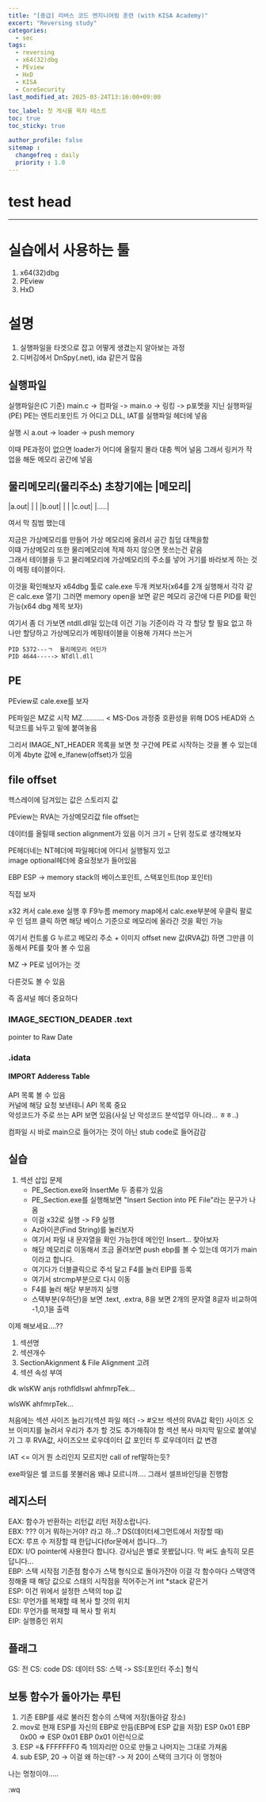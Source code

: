 ```yaml
---
title: "[중급] 리버스 코드 엔지니어링 훈련 (with KISA Academy)"
excert: "Reversing study"
categories:
  - sec
tags:
  - reversing
  - x64(32)dbg
  - PEview
  - HxD
  - KISA
  - CoreSecurity
last_modified_at: 2025-03-24T13:16:00+09:00

toc_label: 첫 게시물 목차 테스트
toc: true
toc_sticky: true

author_profile: false
sitemap :
  changefreq : daily
  priority : 1.0
---
```


# test head
--------------

# 실습에서 사용하는 툴

1. x64(32)dbg
1. PEview
1. HxD

# 설명

1. 실행파일을 타겟으로 잡고 어떻게 생겼는지 알아보는 과정
1. 디버깅에서 DnSpy(.net), ida 같은거 많음 

## 실행파일
실행파일은(C 기준)
main.c -> 컴파일 -> main.o -> 링킹 -> p포멧을 지닌 실행파일(PE) 
PE는 엔트리포인트 가 어디고 DLL, IAT를 실행파일 헤더에 넣음

실행 시
a.out -> loader -> push memory

이때 PE과정이 없으면 loader가 어디에 올릴지 몰라 대충 찍어 널음 그래서 링커가 작업을 해둔 메모리 공간에 넣음

물리메모리(물리주소)
초창기에는 
|메모리|
-------
|a.out|
|     |
|b.out|
|     |
|c.out|
|.....|

여서 막 침범 했는데

지금은 가상메모리를 만들어 가상 메모리에 올려서 공간 침덤 대책을함  
이떄 가상메모리 또한 물리메모리에 적제 하지 않으면 못쓰는건 같음  
그래서 테이블을 두고 물리메모리에 가상메모리의 주소를 넣어 거기를 바라보게 하는 것이 메핑 테이블이다.

이것을 확인해보자
x64dbg 툴로 cale.exe 두개 켜보자(x64를 2개 실행해서 각각 같은 calc.exe 열기)
그러면 memory open을 보면 같은 메모리 공간에 다른 PID를 확인가능(x64 dbg 제목 보자)

여기서 좀 더 가보면 ntdll.dll일 있는데 이건 기능 기준이라 각 각 할당 할 필요 없고 하나만 할당하고 가상메모리가 메핑테이블을 이용해 가져다 쓰는거

```
PID 5372---ㄱ  물리메모리 어딘가  
PID 4644-----> NTdll.dll
```

## PE

PEview로 cale.exe를 보자

PE파일은 MZ로 시작
MZ........... < MS-Dos 과정중 호환성을 위해 DOS HEAD와 스턱코드를 놔두고 밑에 붙여놓음

그리서 IMAGE_NT_HEADER 목록을 보면 첫 구간에 PE로 시작하는 것을 볼 수 있는데 이게
4byte 값에 e_lfanew(offset)가 있음

## file offset

헥스레이에 담겨있는 값은 스토리지 값

PEview는 RVA는 가상메모리값 file offset는 

데이터를 올릴때 section alignment가 있음 이거 크기 = 단위 정도로 생각해보자

PE헤더네는 NT헤더에 파일헤더에 어디서 실행될지 있고  
image optional헤더에 중요정보가 들어있음

EBP ESP -> memory stack의 베이스포인트, 스택포인트(top 포인터)

직접 보자

x32 켜서 cale.exe 실행 후 F9누름
memory map에서 calc.exe부분에 우클릭 팔로우 인 덤프 클릭 하면 해당 베이스 기준으로 메모리에 올라간 것을 확인 가능

여기서 컨트롤 G 누르고 메모리 주소 + 이미지 offset new 값(RVA값) 하면 그만큼 이동해서 PE를 찾아 볼 수 있음

MZ -> PE로 넘어가는 것

다른것도 볼 수 있음

즉 옵셔널 헤더 중요하다

### IMAGE_SECTION_DEADER .text

pointer to Raw Date 

### .idata
#### IMPORT Adderess Table

API 목록 볼 수 있음  
커널에 해당 요청 보낸테니 API 목록 중요  
악성코드가 주로 쓰는 API 보면 있음(사실 난 악성코드 분석업무 아니라... ㅎㅎ..)

컴파일 시 바로 main으로 들어가는 것이 아닌 stub code로 들어감감

## 실습

1. 섹션 삽입 문제
    - PE_Section.exe와 InsertMe 두 종류가 있음
    - PE_Section.exe를 실행해보면 "Insert Section into PE File"라는 문구가 나옴
    - 이걸 x32로 실행 -> F9 실행
    - Az아이콘(Find String)를 눌러보자
    - 여기서 파일 내 문자열을 확인 가능한데 메인인 Insert... 찾아보자
    - 해당 메모리로 이동해서 조금 올려보면 push ebp를 볼 수 있는데 여기가 main이라고 합니다.
    - 여기다가 더블클릭으로 주석 달고 F4를 눌러 EIP를 등록
    - 여기서 strcmp부분으로 다시 이동
    - F4를 눌러 해당 부분까지 실행
    - 스택부분(우하단)을 보면 .text, .extra, 8을 보면 2개의 문자열 8글자 비교하여 -1,0,1을 출력

이제 해보세요....??

1. 섹션명
1. 섹션개수
1. SectionAkignment & File Alignment 고려
1. 섹션 속성 부여

dk wlsKW anjs rothfldlswl ahfmrpTek...

wlsWK ahfmrpTek...

처음에는 섹션 사이즈 늘리기(섹션 파일 헤더 -> #오브 섹션의 RVA값 확인)
사이즈 오브 이미지를 늘려서 우리가 추가 할 것도 추가해줘야 함
섹션 복사
마지막 밑으로 붙여넣기
그 후 RVA값, 사이즈오브 로우데이터 값 포인터 투 로우데이터 값 변경

IAT <= 이거 뭔 소리인지 모르지만 call of ref말하는듯?

exe파일은 쉘 코드를 못불러옴 왜냐 모르니까....
그래서 셀프바인딩을 진행함

## 레지스터
EAX: 함수가 반환하는 리턴값 리턴 저장소랍니다.  
EBX: ??? 이거 뭐하는거야? 라고 하...? DS(데이터세그먼트에서 저장할 때)  
ECX: 루프 수 저장할 때 한답니다(for문에서 씁니다...?)  
EDX: I/O pointer에 사용한다 합니다. 강사님은 별로 못봤답니다. 막 써도 솔직히 모른답니다...  
EBP: 스택 시작점 기준점 함수가 스택 형식으로 돌아가잔아 이걸 각 함수마다 스택영역 정해줄 때 해당 값으로 스태의 시작점을 적어주는거 int *stack 같은거  
ESP: 이건 위에서 설정한 스택의 top 값  
ESI: 무언가를 복재할 때 복사 할 것의 위치  
EDI: 무언가를 복재할 때 복사 할 위치  
EIP: 실행중인 위치  

## 플래그
GS: 전
CS: code
DS: 데이터
SS: 스택 -> SS:[포인터 주소] 형식

## 보통 함수가 돌아가는 루틴
1. 기존 EBP를 새로 불러진 함수의 스택에 저장(돌아갈 장소)
1. mov로 현재 ESP를 자신의 EBP로 만듬(EBP에 ESP 값을 저장) ESP 0x01 EBP 0x00 => ESP 0x01 EBP 0x01 이런식으로
1. ESP =& FFFFFFF0 즉 1의자리만 0으로 만들고 나머지는 그대로 가져옴
1. sub ESP, 20 -> 이걸 왜 하는데? -> 저 20이 스택의 크기다 이 멍청아

나는 멍청이야.....

:wq
